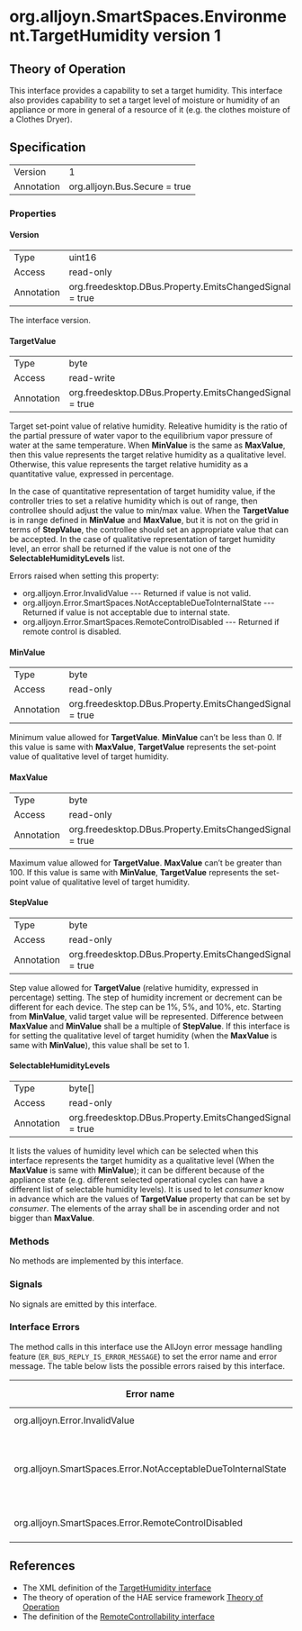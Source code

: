 # org.alljoyn.SmartSpaces.Environment.TargetHumidity version 1

## Theory of Operation
This interface provides a capability to set a target humidity.
This interface also provides capability to set a target level of moisture or
humidity of an appliance or more in general of a resource of it (e.g. the
clothes moisture of a Clothes Dryer).

## Specification

|            |                                                                |
|------------|----------------------------------------------------------------|
| Version    | 1                                                              |
| Annotation | org.alljoyn.Bus.Secure = true                                  |

### Properties

#### Version

|            |                                                                |
|------------|----------------------------------------------------------------|
| Type       | uint16                                                         |
| Access     | read-only                                                      |
| Annotation | org.freedesktop.DBus.Property.EmitsChangedSignal = true        |

The interface version.

#### TargetValue

|            |                                                                |
|------------|----------------------------------------------------------------|
| Type       | byte                                                           |
| Access     | read-write                                                     |
| Annotation | org.freedesktop.DBus.Property.EmitsChangedSignal = true        |

Target set-point value of relative humidity. Releative humidity is the ratio
of the partial pressure of water vapor to the equilibrium vapor pressure of
water at the same temperature. When **MinValue** is the same as **MaxValue**,
then this value represents the target relative humidity as a qualitative level.
Otherwise, this value represents the target relative humidity as a quantitative
value, expressed in percentage.

In the case of quantitative representation of target humidity value, if the
controller tries to set a relative humidity which is out of range, then
controllee should adjust the value to min/max value. When the **TargetValue** is
in range defined in **MinValue** and **MaxValue**, but it is not on the grid
in terms of **StepValue**, the controllee should set an appropriate value
that can be accepted. In the case of qualitative representation of target
humidity level, an error shall be returned if the value is not one of the
**SelectableHumidityLevels** list.

Errors raised when setting this property:

  * org.alljoyn.Error.InvalidValue --- Returned if value is not valid.
  * org.alljoyn.Error.SmartSpaces.NotAcceptableDueToInternalState --- Returned
    if value is not acceptable due to internal state.
  * org.alljoyn.Error.SmartSpaces.RemoteControlDisabled --- Returned if remote
    control is disabled.

#### MinValue

|            |                                                                |
|------------|----------------------------------------------------------------|
| Type       | byte                                                           |
| Access     | read-only                                                      |
| Annotation | org.freedesktop.DBus.Property.EmitsChangedSignal = true        |

Minimum value allowed for **TargetValue**. **MinValue** can’t be less than 0.
If this value is same with **MaxValue**, **TargetValue** represents the
set-point value of qualitative level of target humidity.

#### MaxValue

|            |                                                                |
|------------|----------------------------------------------------------------|
| Type       | byte                                                           |
| Access     | read-only                                                      |
| Annotation | org.freedesktop.DBus.Property.EmitsChangedSignal = true        |

Maximum value allowed for **TargetValue**. **MaxValue** can’t be greater than
100. If this value is same with **MinValue**, **TargetValue** represents the
set-point value of qualitative level of target humidity.

#### StepValue

|            |                                                                |
|------------|----------------------------------------------------------------|
| Type       | byte                                                           |
| Access     | read-only                                                      |
| Annotation | org.freedesktop.DBus.Property.EmitsChangedSignal = true        |

Step value allowed for **TargetValue** (relative humidity, expressed in
percentage) setting. The step of humidity increment or decrement can be
different for each device. The step can be 1%, 5%, and 10%, etc. Starting from
**MinValue**, valid target value will be represented. Difference between
**MaxValue** and **MinValue** shall be a multiple of **StepValue**.
If this interface is for setting the qualitative level of target humidity (when
the **MaxValue** is same with **MinValue**), this value shall be set to 1.

#### SelectableHumidityLevels

|            |                                                                |
| ---------- | -------------------------------------------------------------- |
| Type       | byte[]                                                         |
| Access     | read-only                                                      |
| Annotation | org.freedesktop.DBus.Property.EmitsChangedSignal = true        |

It lists the values of humidity level which can be selected when this interface
represents the target humidity as a qualitative level (When the **MaxValue**
is same with **MinValue**); it can be different because of the appliance state
(e.g. different selected operational cycles can have a different list of
selectable humidity levels). It is used to let _consumer_ know in advance
which are the values of **TargetValue** property that can be set by _consumer_.
The elements of the array shall be in ascending order and not bigger
than **MaxValue**.

### Methods

No methods are implemented by this interface.

### Signals

No signals are emitted by this interface.

### Interface Errors

The method calls in this interface use the AllJoyn error message handling
feature (`ER_BUS_REPLY_IS_ERROR_MESSAGE`) to set the error name and error
message. The table below lists the possible errors raised by this interface.


| Error name                                                    | Error message                                      |
|---------------------------------------------------------------|----------------------------------------------------|
| org.alljoyn.Error.InvalidValue                                | Invalid value                                      |
| org.alljoyn.SmartSpaces.Error.NotAcceptableDueToInternalState | The value is not acceptable due to internal state  |
| org.alljoyn.SmartSpaces.Error.RemoteControlDisabled           | Remote control disabled                            |

## References

  * The XML definition of the [TargetHumidity interface](TargetHumidity-v1.xml)
  * The theory of operation of the HAE service framework [Theory of Operation](/org.alljoyn.SmartSpaces/theory-of-operation-v1)
  * The definition of the [RemoteControllability interface](/org.alljoyn.SmartSpaces.Operation/RemoteControllability-v1)

